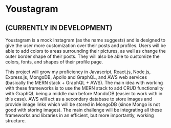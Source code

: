 # Youstagram
## (CURRENTLY IN DEVELOPMENT)

Youstagram is a mock Instagram (as the name suggests) and is designed to give the user more customization over their posts and profiles. Users will be able to add colors to areas surrounding their pictures, as well as change the outer border shape of their posts. They will also be able to customize the colors, fonts, and shapes of their profile page. 

This project will grow my proficiency in Javascript, React.js, Node.js, Express.js, MongoDB, Apollo and GraphQL, and AWS web services (basically the MERN stack + GraphQL + AWS). The main idea with working with these frameworks is to use the MERN stack to add CRUD functionality with GraphQL being a middle man before MondoDB (easier to work with in this case). AWS will act as a secondary database to store images and provide image links which will be stored in MongoDB (since Mongo is not good with storing images). The main challenge will be integrating all these frameworks and libraries in an efficient, but more importantly, working structure. 

